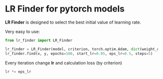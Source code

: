# LR Finder for pytorch models

**LR Finder** is designed to select the best initial value of learning rate.

Very easy to use:

```python
from lr_finder import LR_Finder

lr_finder = LR_Finder(model, criterion, torch.optim.Adam, dict(weight_decay=1e-4))
lr_finder.find(x, y, epochs=100, start_lr=0.05, eps_lr=0.5, steps=5)
```

Every iteration change **lr** and calculation loss (by criterion)
```python
lr *= eps_lr
```
